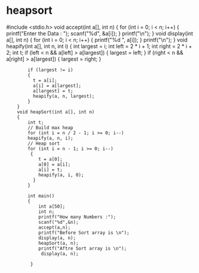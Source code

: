 # heapsort

#include <stdio.h>
void accept(int a[], int n)
  {
    for (int i = 0; i < n; i++)
    {
      printf("Enter the Data : ");
      scanf("%d", &a[i]);
    }
      printf("\n");
  }
    void display(int a[], int n)
    {
      for (int i = 0; i < n; i++)
      {
        printf("%d ", a[i]);
      }
        printf("\n");
      }
      void heapify(int a[], int n, int i)
      {
          int largest = i;
          int left = 2 * i + 1;
          int right = 2 * i + 2;
          int t;
          if (left < n && a[left] > a[largest])
          {
              largest = left;
          }
            if (right < n && a[right] > a[largest])
          {
              largest = right;
          }

            if (largest != i)
            {
              t = a[i];
              a[i] = a[largest];
              a[largest] = t;
              heapify(a, n, largest);
            }
        }
        void heapSort(int a[], int n)
        {
            int t;
            // Build max heap
            for (int i = n / 2 - 1; i >= 0; i--)
            heapify(a, n, i);
            // Heap sort
            for (int i = n - 1; i >= 0; i--)
             {
                t = a[0];
                a[0] = a[i];
                a[i] = t;
                heapify(a, i, 0);
              }
            }
            
            int main()
            {
                int a[50];
                int n;
                printf("How many Numbers :");
                scanf("%d",&n);
                accept(a,n);
                printf("Before Sort array is \n");
                display(a, n);
                heapSort(a, n);
                printf("Aftre Sort array is \n");
                 display(a, n);
                 
             }
